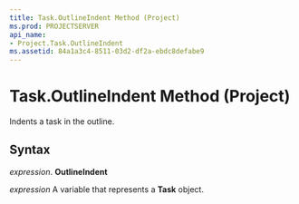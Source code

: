 ```yaml
---
title: Task.OutlineIndent Method (Project)
ms.prod: PROJECTSERVER
api_name:
- Project.Task.OutlineIndent
ms.assetid: 84a1a3c4-8511-03d2-df2a-ebdc8defabe9
---
```



# Task.OutlineIndent Method (Project)

Indents a task in the outline.


## Syntax

 _expression_. **OutlineIndent**

 _expression_ A variable that represents a **Task** object.


